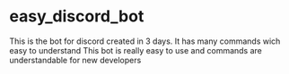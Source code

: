 # easy_discord_bot
This is the bot for discord created in 3 days. It has many commands wich easy to understand
This bot is really easy to use and commands are understandable for new developers
